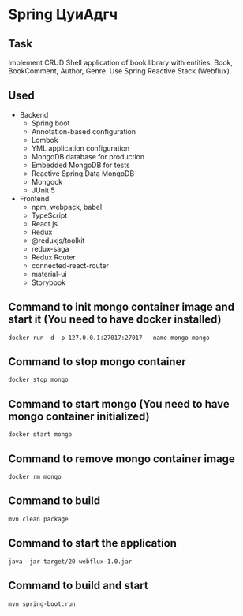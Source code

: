 # Spring ЦуиАдгч

## Task
Implement CRUD Shell application of book library with entities: Book, BookComment, Author, Genre. 
Use Spring Reactive Stack (Webflux).

## Used
- Backend
    - Spring boot
    - Annotation-based configuration
    - Lombok
    - YML application configuration
    - MongoDB database for production
    - Embedded MongoDB for tests
    - Reactive Spring Data MongoDB
    - Mongock
    - JUnit 5
- Frontend
    - npm, webpack, babel
    - TypeScript
    - React.js
    - Redux
    - @reduxjs/toolkit
    - redux-saga
    - Redux Router
    - connected-react-router
    - material-ui
    - Storybook


## Command to init mongo container image and start it (You need to have docker installed)
`docker run -d -p 127.0.0.1:27017:27017 --name mongo mongo`

## Command to stop mongo container
`docker stop mongo`

## Command to start mongo (You need to have mongo container initialized)
`docker start mongo`

## Command to remove mongo container image
`docker rm mongo`

## Command to build
`mvn clean package`

## Command to start the application
`java -jar target/20-webflux-1.0.jar`

## Command to build and start
`mvn spring-boot:run`
